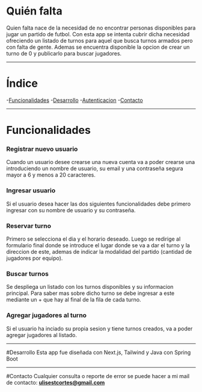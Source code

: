 # Quién falta
Quien falta nace de la necesidad de no encontrar personas disponibles para jugar un partido de futbol. 
Con esta app se intenta cubrir dicha necesidad ofreciendo un listado de turnos para aquel que busca turnos armados pero con falta de gente. Ademas se encuentra disponible la opcion de crear un turno de 0 y publicarlo para buscar jugadores.

------------
# Índice
-[Funcionalidades](#Funcionalidades)
-[Desarrollo](#Desarrollo)
-[Autenticacion](https://github.com/ulicortes/authapp)
-[Contacto](#Contacto)

------------


# Funcionalidades
### Registrar nuevo usuario
Cuando  un usuario desee crearse una nueva cuenta va a poder crearse una introduciendo un nombre de usuario, su email y una contraseña segura mayor a 6 y menos a 20 caracteres.
### Ingresar usuario
Si el usuario desea hacer las dos siguientes funcionalidades debe primero ingresar con su nombre de usuario y su contraseña.
### Reservar turno
Primero se selecciona el dia y el horario deseado. Luego se redirige al formulario final donde se introduce el lugar donde se va a dar el turno y la direccion de este, ademas de indicar la modalidad del partido (cantidad de jugadores por equipo).
### Buscar turnos
Se despliega un listado con los turnos disponibles y su informacion principal. Para saber mas sobre dicho turno se debe ingresar a este mediante un + que hay al final de la fila de cada turno.
### Agregar jugadores al turno
Si el usuario ha inciado su propia sesion y tiene turnos creados, va a poder agregar jugadores al listado.

------------

#Desarrollo
Esta app fue diseñada con Next.js, Tailwind y Java con Spring Boot

------------

#Contacto
Cualquier consulta o reporte de error se puede hacer a mi mail de 
contacto: **ulisestcortes@gmail.com**
